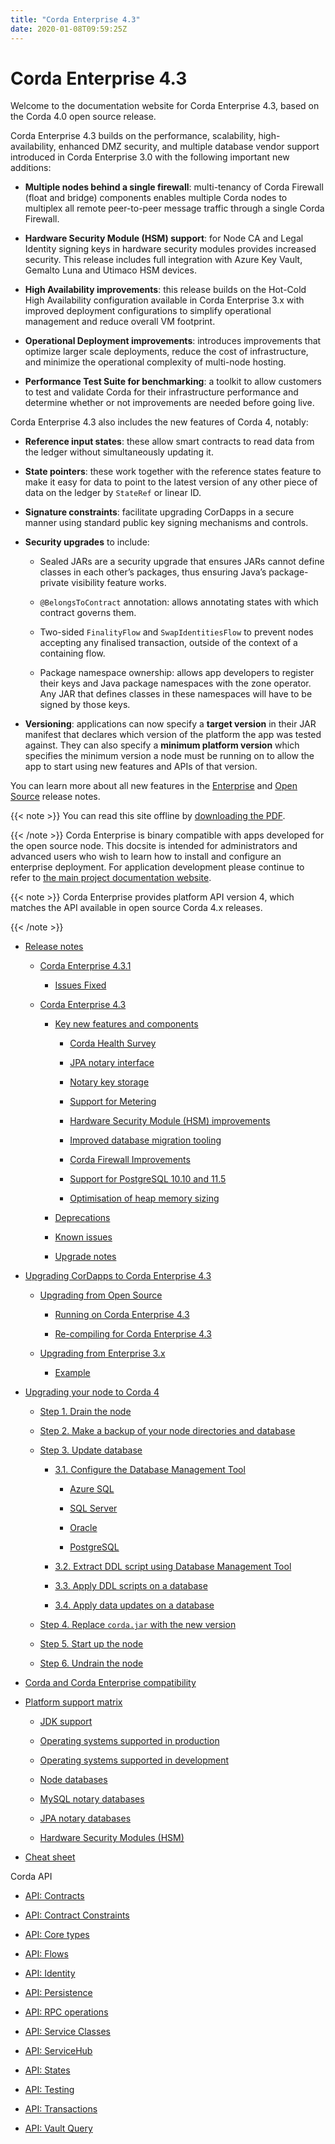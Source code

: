 ```yaml
---
title: "Corda Enterprise 4.3"
date: 2020-01-08T09:59:25Z
---
```



# Corda Enterprise 4.3
Welcome to the documentation website for Corda Enterprise 4.3, based on the Corda 4.0 open source release.

Corda Enterprise 4.3 builds on the performance, scalability, high-availability, enhanced DMZ security, and multiple database vendor support
            introduced in Corda Enterprise 3.0 with the following important new additions:


* **Multiple nodes behind a single firewall**:
                    multi-tenancy of Corda Firewall (float and bridge) components enables multiple Corda nodes to multiplex all remote peer-to-peer message traffic
                    through a single Corda Firewall.


* **Hardware Security Module (HSM) support**:
                    for Node CA and Legal Identity signing keys in hardware security modules provides increased security.
                    This release includes full integration with Azure Key Vault, Gemalto Luna and Utimaco HSM devices.


* **High Availability improvements**:
                    this release builds on the Hot-Cold High Availability configuration available in Corda Enterprise 3.x with improved deployment
                    configurations to simplify operational management and reduce overall VM footprint.


* **Operational Deployment improvements**:
                    introduces improvements that optimize larger scale deployments, reduce the cost of infrastructure, and minimize the operational complexity
                    of multi-node hosting.


* **Performance Test Suite for benchmarking**:
                    a toolkit to allow customers to test and validate Corda for their infrastructure performance and determine whether or not improvements are needed
                    before going live.


Corda Enterprise 4.3 also includes the new features of Corda 4, notably:


* **Reference input states**:
                    these allow smart contracts to read data from the ledger without simultaneously updating it.


* **State pointers**:
                    these work together with the reference states feature to make it easy for data to point to the latest version of any other piece of data
                    on the ledger by `StateRef` or linear ID.


* **Signature constraints**:
                    facilitate upgrading CorDapps in a secure manner using standard public key signing mechanisms and controls.


* **Security upgrades** to include:


    * Sealed JARs are a security upgrade that ensures JARs cannot define classes in each other’s packages, thus ensuring Java’s package-private
                            visibility feature works.


    * `@BelongsToContract` annotation: allows annotating states with which contract governs them.


    * Two-sided `FinalityFlow` and `SwapIdentitiesFlow` to prevent nodes accepting any finalised transaction, outside of the context of a containing flow.


    * Package namespace ownership: allows app developers to register their keys and Java package namespaces
                            with the zone operator. Any JAR that defines classes in these namespaces will have to be signed by those keys.



* **Versioning**:
                    applications can now specify a **target version** in their JAR manifest that declares which version of the platform the app was tested against.
                    They can also specify a **minimum platform version** which specifies the minimum version a node must be running on
                    to allow the app to start using new features and APIs of that version.


You can learn more about all new features in the [Enterprise](release-notes-enterprise.md) and [Open Source](release-notes.md) release notes.


{{< note >}}
You can read this site offline by [downloading the PDF](_static/corda-developer-site.pdf).

{{< /note >}}
Corda Enterprise is binary compatible with apps developed for the open source node. This docsite is intended for
            administrators and advanced users who wish to learn how to install and configure an enterprise deployment. For
            application development please continue to refer to [the main project documentation website](https://docs.corda.net/).


{{< note >}}
Corda Enterprise provides platform API version 4, which matches the API available in open source Corda 4.x releases.

{{< /note >}}

* [Release notes](release-notes-enterprise.md)
    * [Corda Enterprise 4.3.1](release-notes-enterprise.md#corda-enterprise-4-3-1)
        * [Issues Fixed](release-notes-enterprise.md#issues-fixed)


    * [Corda Enterprise 4.3](release-notes-enterprise.md#corda-enterprise-4-3)
        * [Key new features and components](release-notes-enterprise.md#key-new-features-and-components)
            * [Corda Health Survey](release-notes-enterprise.md#corda-health-survey)

            * [JPA notary interface](release-notes-enterprise.md#jpa-notary-interface)

            * [Notary key storage](release-notes-enterprise.md#notary-key-storage)

            * [Support for Metering](release-notes-enterprise.md#support-for-metering)

            * [Hardware Security Module (HSM) improvements](release-notes-enterprise.md#hardware-security-module-hsm-improvements)

            * [Improved database migration tooling](release-notes-enterprise.md#improved-database-migration-tooling)

            * [Corda Firewall Improvements](release-notes-enterprise.md#corda-firewall-improvements)

            * [Support for PostgreSQL 10.10 and 11.5](release-notes-enterprise.md#support-for-postgresql-10-10-and-11-5)

            * [Optimisation of heap memory sizing](release-notes-enterprise.md#optimisation-of-heap-memory-sizing)


        * [Deprecations](release-notes-enterprise.md#deprecations)

        * [Known issues](release-notes-enterprise.md#known-issues)

        * [Upgrade notes](release-notes-enterprise.md#upgrade-notes)



* [Upgrading CorDapps to Corda Enterprise 4.3](app-upgrade-notes-enterprise.md)
    * [Upgrading from Open Source](app-upgrade-notes-enterprise.md#upgrading-from-open-source)
        * [Running on Corda Enterprise 4.3](app-upgrade-notes-enterprise.md#running-on-release)

        * [Re-compiling for Corda Enterprise 4.3](app-upgrade-notes-enterprise.md#re-compiling-for-release)


    * [Upgrading from Enterprise 3.x](app-upgrade-notes-enterprise.md#upgrading-from-enterprise-3-x)
        * [Example](app-upgrade-notes-enterprise.md#example)



* [Upgrading your node to Corda 4](node-upgrade-notes.md)
    * [Step 1. Drain the node](node-upgrade-notes.md#step-1-drain-the-node)

    * [Step 2. Make a backup of your node directories and database](node-upgrade-notes.md#step-2-make-a-backup-of-your-node-directories-and-database)

    * [Step 3. Update database](node-upgrade-notes.md#step-3-update-database)
        * [3.1. Configure the Database Management Tool](node-upgrade-notes.md#configure-the-database-management-tool)
            * [Azure SQL](node-upgrade-notes.md#azure-sql)

            * [SQL Server](node-upgrade-notes.md#sql-server)

            * [Oracle](node-upgrade-notes.md#oracle)

            * [PostgreSQL](node-upgrade-notes.md#postgresql)


        * [3.2. Extract DDL script using Database Management Tool](node-upgrade-notes.md#extract-ddl-script-using-database-management-tool)

        * [3.3. Apply DDL scripts on a database](node-upgrade-notes.md#apply-ddl-scripts-on-a-database)

        * [3.4. Apply data updates on a database](node-upgrade-notes.md#apply-data-updates-on-a-database)


    * [Step 4. Replace `corda.jar` with the new version](node-upgrade-notes.md#step-4-replace-corda-jar-with-the-new-version)

    * [Step 5. Start up the node](node-upgrade-notes.md#step-5-start-up-the-node)

    * [Step 6. Undrain the node](node-upgrade-notes.md#step-6-undrain-the-node)


* [Corda and Corda Enterprise compatibility](version-compatibility.md)

* [Platform support matrix](platform-support-matrix.md)
    * [JDK support](platform-support-matrix.md#jdk-support)

    * [Operating systems supported in production](platform-support-matrix.md#operating-systems-supported-in-production)

    * [Operating systems supported in development](platform-support-matrix.md#operating-systems-supported-in-development)

    * [Node databases](platform-support-matrix.md#node-databases)

    * [MySQL notary databases](platform-support-matrix.md#mysql-notary-databases)

    * [JPA notary databases](platform-support-matrix.md#jpa-notary-databases)

    * [Hardware Security Modules (HSM)](platform-support-matrix.md#hardware-security-modules-hsm)


* [Cheat sheet](cheat-sheet.md)



Corda API
* [API: Contracts](api-contracts.md)

* [API: Contract Constraints](api-contract-constraints.md)

* [API: Core types](api-core-types.md)

* [API: Flows](api-flows.md)

* [API: Identity](api-identity.md)

* [API: Persistence](api-persistence.md)

* [API: RPC operations](api-rpc.md)

* [API: Service Classes](api-service-classes.md)

* [API: ServiceHub](api-service-hub.md)

* [API: States](api-states.md)

* [API: Testing](api-testing.md)

* [API: Transactions](api-transactions.md)

* [API: Vault Query](api-vault-query.md)



